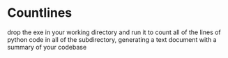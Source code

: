 # Countlines
drop the exe in your working directory and run it to count all of the lines of python code in all of the subdirectory, generating a text document with a summary of your codebase
